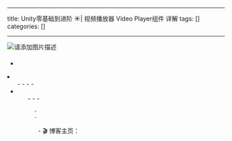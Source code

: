 
--- 
title:  Unity零基础到进阶 ☀️| 视频播放器 Video Player组件 详解 
tags: []
categories: [] 

---
<img src="https://img-blog.csdnimg.cn/4ea0ad75b9c145e5ba7d219b7e425099.png" alt="请添加图片描述"> 

####  

  - 
  <li>
   <ul>
    - 
    - 
    - 
    - 
    <li>
     <ul>
      - 
      - 
      - 
     
      - 
      - 
     


>  
 <ul>
  -  🎬 博客主页：
 </ul>

